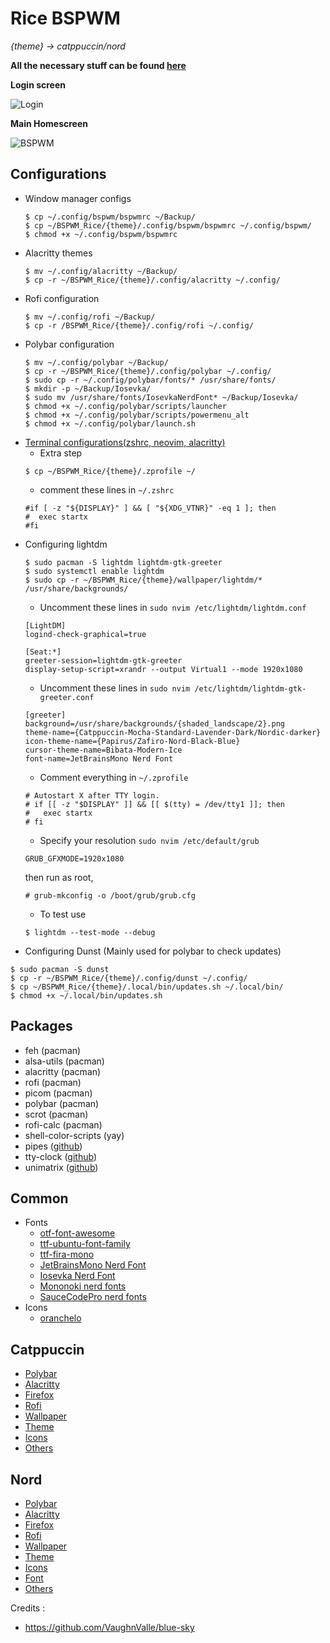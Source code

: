 # Rice BSPWM

*{theme} -> catppuccin/nord*

**All the necessary stuff can be found [here](https://github.com/miscellaneous-mice/Linux_Rice)**

**Login screen**

![Login](https://github.com/miscellaneous-mice/BSPWM_Rice/assets/79500624/910b4f07-b22d-4776-9642-7f3cbf67b2a4)


**Main Homescreen**

![BSPWM](https://github.com/miscellaneous-mice/BSPWM_Rice/assets/79500624/197ce8a0-72b7-4abd-8949-b199f5be6f25)

## Configurations
- Window manager configs
  ```
  $ cp ~/.config/bspwm/bspwmrc ~/Backup/
  $ cp ~/BSPWM_Rice/{theme}/.config/bspwm/bspwmrc ~/.config/bspwm/
  $ chmod +x ~/.config/bspwm/bspwmrc
  ```
- Alacritty themes
  ```
  $ mv ~/.config/alacritty ~/Backup/
  $ cp -r ~/BSPWM_Rice/{theme}/.config/alacritty ~/.config/
  ```
- Rofi configuration
  ```
  $ mv ~/.config/rofi ~/Backup/
  $ cp -r /BSPWM_Rice/{theme}/.config/rofi ~/.config/
  ```
- Polybar configuration
  ```
  $ mv ~/.config/polybar ~/Backup/
  $ cp -r ~/BSPWM_Rice/{theme}/.config/polybar ~/.config/
  $ sudo cp -r ~/.config/polybar/fonts/* /usr/share/fonts/
  $ mkdir -p ~/Backup/Iosevka/
  $ sudo mv /usr/share/fonts/IosevkaNerdFont* ~/Backup/Iosevka/
  $ chmod +x ~/.config/polybar/scripts/launcher
  $ chmod +x ~/.config/polybar/scripts/powermenu_alt
  $ chmod +x ~/.config/polybar/launch.sh
  ```
- [Terminal configurations(zshrc, neovim, alacritty)](https://github.com/miscellaneous-mice/Terminal_Rice)
  - Extra step
  ```
  $ cp ~/BSPWM_Rice/{theme}/.zprofile ~/
  ```
  - comment these lines in ```~/.zshrc```
  ```
  #if [ -z "${DISPLAY}" ] && [ "${XDG_VTNR}" -eq 1 ]; then
  #  exec startx
  #fi
  ```
- Configuring lightdm
  ```
  $ sudo pacman -S lightdm lightdm-gtk-greeter
  $ sudo systemctl enable lightdm
  $ sudo cp -r ~/BSPWM_Rice/{theme}/wallpaper/lightdm/* /usr/share/backgrounds/
  ```
  - Uncomment these lines in ```sudo nvim /etc/lightdm/lightdm.conf```
  ```
  [LightDM]
  logind-check-graphical=true

  [Seat:*]
  greeter-session=lightdm-gtk-greeter
  display-setup-script=xrandr --output Virtual1 --mode 1920x1080
  ``` 
  - Uncomment these lines in ```sudo nvim /etc/lightdm/lightdm-gtk-greeter.conf```
  ```
  [greeter]
  background=/usr/share/backgrounds/{shaded_landscape/2}.png
  theme-name={Catppuccin-Mocha-Standard-Lavender-Dark/Nordic-darker}
  icon-theme-name={Papirus/Zafiro-Nord-Black-Blue}
  cursor-theme-name=Bibata-Modern-Ice
  font-name=JetBrainsMono Nerd Font
  ```
  - Comment everything in ```~/.zprofile```
  ```
  # Autostart X after TTY login.
  # if [[ -z "$DISPLAY" ]] && [[ $(tty) = /dev/tty1 ]]; then
  #   exec startx
  # fi
  ```
  - Specify your resolution ```sudo nvim /etc/default/grub```
  ```
  GRUB_GFXMODE=1920x1080 
  ```
  then run as root,
  ```
  # grub-mkconfig -o /boot/grub/grub.cfg
  ```
  - To test use
  ```
  $ lightdm --test-mode --debug
  ```
- Configuring Dunst (Mainly used for polybar to check updates)
```
$ sudo pacman -S dunst
$ cp -r ~/BSPWM_Rice/{theme}/.config/dunst ~/.config/
$ cp ~/BSPWM_Rice/{theme}/.local/bin/updates.sh ~/.local/bin/
$ chmod +x ~/.local/bin/updates.sh
```
## Packages
- feh (pacman)
- alsa-utils (pacman)
- alacritty (pacman)
- rofi (pacman)
- picom (pacman)
- polybar (pacman)
- scrot (pacman)
- rofi-calc (pacman)
- shell-color-scripts (yay)
- pipes ([github](https://github.com/pipeseroni/pipes.sh))
- tty-clock ([github](https://github.com/xorg62/tty-clock))
- unimatrix ([github](https://github.com/will8211/unimatrix))

## Common
- Fonts
  - [otf-font-awesome](https://archlinux.org/packages/extra/any/otf-font-awesome/)
  - [ttf-ubuntu-font-family](https://archlinux.org/packages/extra/any/ttf-ubuntu-font-family/)
  - [ttf-fira-mono](https://archlinux.org/packages/extra/any/ttf-fira-mono/)
  - [JetBrainsMono Nerd Font](https://www.nerdfonts.com/font-downloads)
  - [Iosevka Nerd Font](https://www.nerdfonts.com/font-downloads)
  - [Mononoki nerd fonts](https://www.nerdfonts.com/font-downloads)
  - [SauceCodePro nerd fonts](https://www.nerdfonts.com/font-downloads)
- Icons
   - [oranchelo](https://github.com/OrancheloTeam/oranchelo-icon-theme)

## Catppuccin
- [Polybar](https://github.com/miscellaneous-mice/polybar)
- [Alacritty](https://github.com/miscellaneous-mice/Terminal_Rice/tree/main#configuring-alacritty-themes)
- [Firefox](https://addons.mozilla.org/en-GB/firefox/addon/catppuccin/)
- [Rofi](https://github.com/catppuccin/rofi/tree/main)
- [Wallpaper](https://github.com/Gingeh/wallpapers/tree/main)
- [Theme](https://github.com/catppuccin/gtk)
- [Icons](https://github.com/PapirusDevelopmentTeam/papirus-icon-theme#third-party-packages)
- [Others](https://github.com/catppuccin/catppuccin)

## Nord
- [Polybar](https://github.com/miscellaneous-mice/polybar)
- [Alacritty](https://github.com/miscellaneous-mice/Terminal_Rice#configuring-alacritty-themes)
- [Firefox](https://addons.mozilla.org/en-US/firefox/addon/arctic-nord-theme/?utm_content=addons-manager-reviews-link&utm_medium=firefox-browser&utm_source=firefox-browser)
- [Rofi](https://github.com/undiabler/nord-rofi-theme)
- [Wallpaper](https://github.com/theglitchh/Nord-Wallpapers)
- [Theme](https://www.xfce-look.org/p/1267246/)
- [Icons](https://www.xfce-look.org/p/1937741)
- [Font](https://damieng.com/blog/2008/05/26/envy-code-r-preview-7-coding-font-released/)  
- [Others](https://www.nordtheme.com/ports)

Credits :
- https://github.com/VaughnValle/blue-sky
